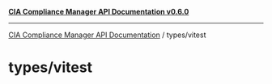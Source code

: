 [**CIA Compliance Manager API Documentation v0.6.0**](../../README.md)

***

[CIA Compliance Manager API Documentation](../../modules.md) / types/vitest

# types/vitest

